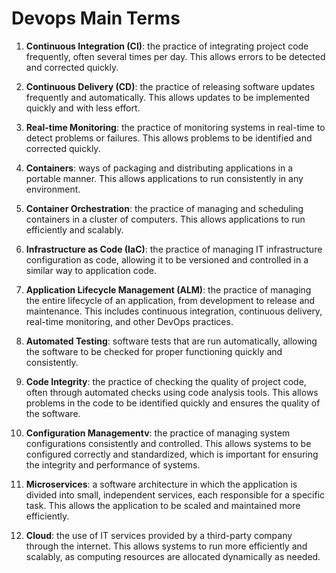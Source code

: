 # Devops Main Terms

1. **Continuous Integration (CI)**: the practice of integrating project code frequently, often several times per day. This allows errors to be detected and corrected quickly.

2. **Continuous Delivery (CD)**: the practice of releasing software updates frequently and automatically. This allows updates to be implemented quickly and with less effort.

3. **Real-time Monitoring**: the practice of monitoring systems in real-time to detect problems or failures. This allows problems to be identified and corrected quickly.

4. **Containers**: ways of packaging and distributing applications in a portable manner. This allows applications to run consistently in any environment.

5. **Container Orchestration**: the practice of managing and scheduling containers in a cluster of computers. This allows applications to run efficiently and scalably.

6. **Infrastructure as Code (IaC)**: the practice of managing IT infrastructure configuration as code, allowing it to be versioned and controlled in a similar way to application code.

7. **Application Lifecycle Management (ALM)**: the practice of managing the entire lifecycle of an application, from development to release and maintenance. This includes continuous integration, continuous delivery, real-time monitoring, and other DevOps practices.

8. **Automated Testing**: software tests that are run automatically, allowing the software to be checked for proper functioning quickly and consistently.

9. **Code Integrity**: the practice of checking the quality of project code, often through automated checks using code analysis tools. This allows problems in the code to be identified quickly and ensures the quality of the software.

10. **Configuration Managementv**: the practice of managing system configurations consistently and controlled. This allows systems to be configured correctly and standardized, which is important for ensuring the integrity and performance of systems.

11. **Microservices**: a software architecture in which the application is divided into small, independent services, each responsible for a specific task. This allows the application to be scaled and maintained more efficiently.

12. **Cloud**: the use of IT services provided by a third-party company through the internet. This allows systems to run more efficiently and scalably, as computing resources are allocated dynamically as needed.

